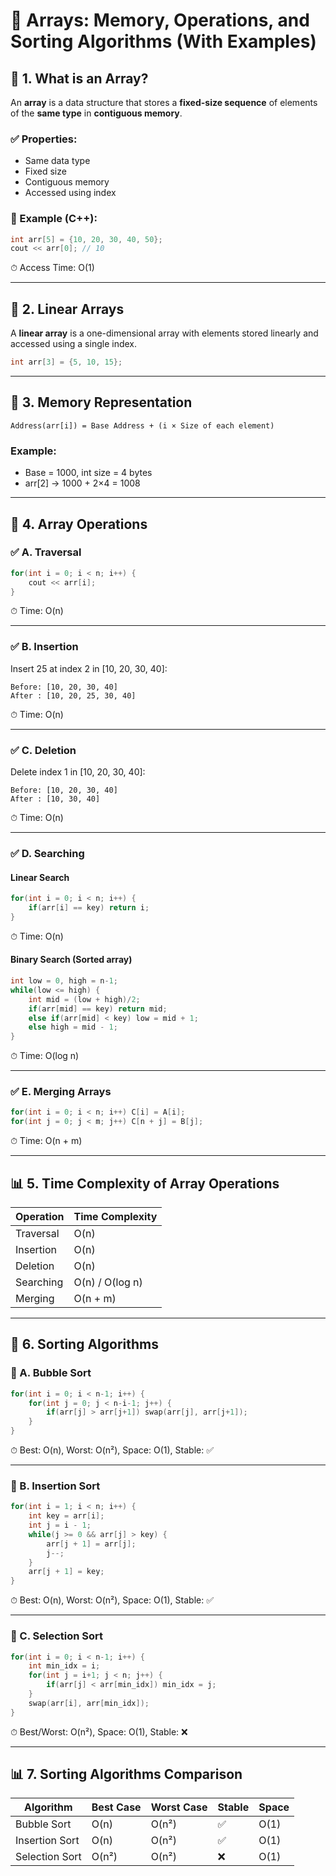 
# 📘 Arrays: Memory, Operations, and Sorting Algorithms (With Examples)

## 🧾 1. What is an Array?

An **array** is a data structure that stores a **fixed-size sequence** of elements of the **same type** in **contiguous memory**.

### ✅ Properties:
- Same data type
- Fixed size
- Contiguous memory
- Accessed using index

### 🔹 Example (C++):
```cpp
int arr[5] = {10, 20, 30, 40, 50};
cout << arr[0]; // 10
```

⏱ Access Time: O(1)

---

## 🧾 2. Linear Arrays

A **linear array** is a one-dimensional array with elements stored linearly and accessed using a single index.

```cpp
int arr[3] = {5, 10, 15};
```

---

## 🧠 3. Memory Representation

```
Address(arr[i]) = Base Address + (i × Size of each element)
```

### Example:
- Base = 1000, int size = 4 bytes
- arr[2] → 1000 + 2×4 = 1008

---

## 🔁 4. Array Operations

### ✅ A. Traversal

```cpp
for(int i = 0; i < n; i++) {
    cout << arr[i];
}
```
⏱ Time: O(n)

---

### ✅ B. Insertion

Insert 25 at index 2 in [10, 20, 30, 40]:

```
Before: [10, 20, 30, 40]
After : [10, 20, 25, 30, 40]
```

⏱ Time: O(n)

---

### ✅ C. Deletion

Delete index 1 in [10, 20, 30, 40]:

```
Before: [10, 20, 30, 40]
After : [10, 30, 40]
```

⏱ Time: O(n)

---

### ✅ D. Searching

#### Linear Search
```cpp
for(int i = 0; i < n; i++) {
    if(arr[i] == key) return i;
}
```
⏱ Time: O(n)

#### Binary Search (Sorted array)
```cpp
int low = 0, high = n-1;
while(low <= high) {
    int mid = (low + high)/2;
    if(arr[mid] == key) return mid;
    else if(arr[mid] < key) low = mid + 1;
    else high = mid - 1;
}
```
⏱ Time: O(log n)

---

### ✅ E. Merging Arrays

```cpp
for(int i = 0; i < n; i++) C[i] = A[i];
for(int j = 0; j < m; j++) C[n + j] = B[j];
```
⏱ Time: O(n + m)

---

## 📊 5. Time Complexity of Array Operations

| Operation   | Time Complexity |
|-------------|------------------|
| Traversal   | O(n)             |
| Insertion   | O(n)             |
| Deletion    | O(n)             |
| Searching   | O(n) / O(log n)  |
| Merging     | O(n + m)         |

---

## 🧾 6. Sorting Algorithms

### 🔷 A. Bubble Sort

```cpp
for(int i = 0; i < n-1; i++) {
    for(int j = 0; j < n-i-1; j++) {
        if(arr[j] > arr[j+1]) swap(arr[j], arr[j+1]);
    }
}
```
⏱ Best: O(n), Worst: O(n²), Space: O(1), Stable: ✅

---

### 🔷 B. Insertion Sort

```cpp
for(int i = 1; i < n; i++) {
    int key = arr[i];
    int j = i - 1;
    while(j >= 0 && arr[j] > key) {
        arr[j + 1] = arr[j];
        j--;
    }
    arr[j + 1] = key;
}
```
⏱ Best: O(n), Worst: O(n²), Space: O(1), Stable: ✅

---

### 🔷 C. Selection Sort

```cpp
for(int i = 0; i < n-1; i++) {
    int min_idx = i;
    for(int j = i+1; j < n; j++) {
        if(arr[j] < arr[min_idx]) min_idx = j;
    }
    swap(arr[i], arr[min_idx]);
}
```
⏱ Best/Worst: O(n²), Space: O(1), Stable: ❌

---

## 📊 7. Sorting Algorithms Comparison

| Algorithm      | Best Case | Worst Case | Stable | Space |
|----------------|-----------|------------|--------|--------|
| Bubble Sort    | O(n)      | O(n²)      | ✅     | O(1)   |
| Insertion Sort | O(n)      | O(n²)      | ✅     | O(1)   |
| Selection Sort | O(n²)     | O(n²)      | ❌     | O(1)   |
